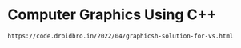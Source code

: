# Computer Graphics Using C++
```https://code.droidbro.in/2022/04/graphicsh-solution-for-vs.html ```
